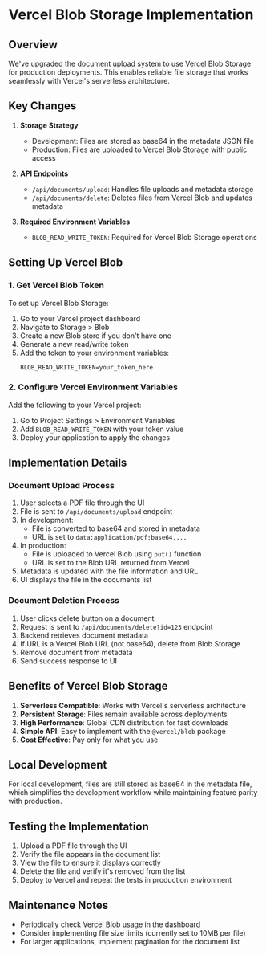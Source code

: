 # Vercel Blob Storage Implementation

## Overview
We've upgraded the document upload system to use Vercel Blob Storage for production deployments. This enables reliable file storage that works seamlessly with Vercel's serverless architecture.

## Key Changes

1. **Storage Strategy**
   - Development: Files are stored as base64 in the metadata JSON file
   - Production: Files are uploaded to Vercel Blob Storage with public access

2. **API Endpoints**
   - `/api/documents/upload`: Handles file uploads and metadata storage
   - `/api/documents/delete`: Deletes files from Vercel Blob and updates metadata

3. **Required Environment Variables**
   - `BLOB_READ_WRITE_TOKEN`: Required for Vercel Blob Storage operations

## Setting Up Vercel Blob

### 1. Get Vercel Blob Token
To set up Vercel Blob Storage:

1. Go to your Vercel project dashboard
2. Navigate to Storage > Blob
3. Create a new Blob store if you don't have one
4. Generate a new read/write token
5. Add the token to your environment variables:
   ```
   BLOB_READ_WRITE_TOKEN=your_token_here
   ```

### 2. Configure Vercel Environment Variables
Add the following to your Vercel project:

1. Go to Project Settings > Environment Variables
2. Add `BLOB_READ_WRITE_TOKEN` with your token value
3. Deploy your application to apply the changes

## Implementation Details

### Document Upload Process
1. User selects a PDF file through the UI
2. File is sent to `/api/documents/upload` endpoint
3. In development:
   - File is converted to base64 and stored in metadata
   - URL is set to `data:application/pdf;base64,...`
4. In production:
   - File is uploaded to Vercel Blob using `put()` function
   - URL is set to the Blob URL returned from Vercel
5. Metadata is updated with the file information and URL
6. UI displays the file in the documents list

### Document Deletion Process
1. User clicks delete button on a document
2. Request is sent to `/api/documents/delete?id=123` endpoint
3. Backend retrieves document metadata
4. If URL is a Vercel Blob URL (not base64), delete from Blob Storage
5. Remove document from metadata
6. Send success response to UI

## Benefits of Vercel Blob Storage

1. **Serverless Compatible**: Works with Vercel's serverless architecture
2. **Persistent Storage**: Files remain available across deployments
3. **High Performance**: Global CDN distribution for fast downloads
4. **Simple API**: Easy to implement with the `@vercel/blob` package
5. **Cost Effective**: Pay only for what you use

## Local Development

For local development, files are still stored as base64 in the metadata file, which simplifies the development workflow while maintaining feature parity with production.

## Testing the Implementation

1. Upload a PDF file through the UI
2. Verify the file appears in the document list
3. View the file to ensure it displays correctly
4. Delete the file and verify it's removed from the list
5. Deploy to Vercel and repeat the tests in production environment

## Maintenance Notes

- Periodically check Vercel Blob usage in the dashboard
- Consider implementing file size limits (currently set to 10MB per file)
- For larger applications, implement pagination for the document list
